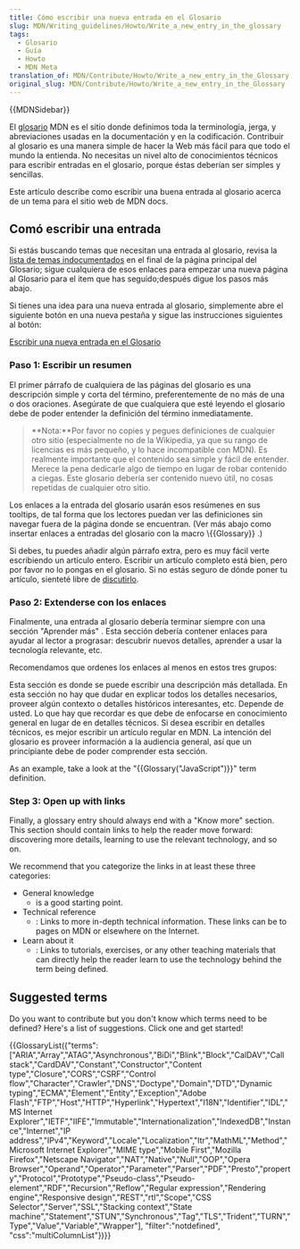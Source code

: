 ```yaml
---
title: Cómo escribir una nueva entrada en el Glosario
slug: MDN/Writing_guidelines/Howto/Write_a_new_entry_in_the_glossary
tags:
  - Glosario
  - Guía
  - Howto
  - MDN Meta
translation_of: MDN/Contribute/Howto/Write_a_new_entry_in_the_Glossary
original_slug: MDN/Contribute/Howto/Write_a_new_entry_in_the_Glossary
---
```

{{MDNSidebar}}

El [glosario](/es/docs/Glossary) MDN es el sitio donde definimos toda la terminología, jerga, y abreviaciones usadas en la documentación y en la codificación. Contribuir al glosario es una manera simple de hacer la Web más fácil para que todo el mundo la entienda. No necesitas un nivel alto de conocimientos técnicos para escribir entradas en el glosario, porque éstas deberían ser simples y sencillas.

Este artículo describe como escribir una buena entrada al glosario acerca de un tema para el sitio web de MDN docs.

## Comó escribir una entrada

Si estás buscando temas que necesitan una entrada al glosario, revisa la [lista de temas indocumentados](/es/docs/Glossary#Contribute_to_the_glossary) en el final de la página principal del Glosario; sigue cualquiera de esos enlaces para empezar una nueva página al Glosario para el item que has seguido;después digue los pasos más abajo.

Si tienes una idea para una nueva entrada al glosario, simplemente abre el siguiente botón en una nueva pestaña y sigue las instrucciones siguientes al botón:

<a class="button ignore-external mega positive" href="/en-US/docs/new?parent=4391">Escribir una nueva entrada en el Glosario</a>

### Paso 1: Escribir un resumen

El primer párrafo de cualquiera de las páginas del glosario es una descripción simple y corta del término, preferentemente de no más de una o dos oraciones. Asegúrate de que cualquiera que esté leyendo el glosario debe de poder entender la definición del término inmediatamente.

> **Nota:**Por favor no copies y pegues definiciones de cualquier otro sitio (especialmente no de la Wikipedia, ya que su rango de licencias es más pequeño, y lo hace incompatible con MDN). Es realmente importante que el contenido sea simple y fácil de entender. Merece la pena dedicarle algo de tiempo en lugar de robar contenido a ciegas. Este glosario debería ser contenido nuevo útil, no cosas repetidas de cualquier otro sitio.

Los enlaces a la entrada del glosario usarán esos resúmenes en sus tooltips, de tal forma que los lectores puedan ver las definiciones sin navegar fuera de la página donde se encuentran. (Ver más abajo como insertar enlaces a entradas del glosario con la macro \\{{Glossary}} .)

Si debes, tu puedes añadir algún párrafo extra, pero es muy fácil verte escribiendo un artículo entero. Escribir un artículo completo está bien, pero por favor no lo pongas en el glosario. Si no estás seguro de dónde poner tu artículo, sienteté libre de [discutirlo](/es/docs/MDN/Community#Join_our_mailing_lists).

### Paso 2: Extenderse con los enlaces

Finalmente, una entrada al glosario debería terminar siempre con una sección "Aprender más" . Esta sección debería contener enlaces para ayudar al lector a prograsar: descubrir nuevos detalles, aprender a usar la tecnología relevante, etc.

Recomendamos que ordenes los enlaces al menos en estos tres grupos:

Esta sección es donde se puede escribir una descripción más detallada. En esta sección no hay que dudar en explicar todos los detalles necesarios, proveer algún contexto o detalles históricos interesantes, etc. Depende de usted. Lo que hay que recordar es que debe de enfocarse en conocimiento general en lugar de en detalles técnicos. Si desea escribir en detalles técnicos, es mejor escribir un artículo regular en MDN. La intención del glosario es proveer información a la audiencia general, así que un principiante debe de poder comprender esta sección.

As an example, take a look at the "{{Glossary("JavaScript")}}" term definition.

### Step 3: Open up with links

Finally, a glossary entry should always end with a "Know more" section. This section should contain links to help the reader move forward: discovering more details, learning to use the relevant technology, and so on.

We recommend that you categorize the links in at least these three categories:

- General knowledge
  - is a good starting point.
- Technical reference
  - : Links to more in-depth technical information. These links can be to pages on MDN or elsewhere on the Internet.
- Learn about it
  - : Links to tutorials, exercises, or any other teaching materials that can directly help the reader learn to use the technology behind the term being defined.

## Suggested terms

Do you want to contribute but you don't know which terms need to be defined? Here's a list of suggestions. Click one and get started!

{{GlossaryList({"terms":["ARIA","Array","ATAG","Asynchronous","BiDi","Blink","Block","CalDAV","Call stack","CardDAV","Constant","Constructor","Content type","Closure","CORS","CSRF","Control flow","Character","Crawler","DNS","Doctype","Domain","DTD","Dynamic typing","ECMA","Element","Entity","Exception","Adobe Flash","FTP","Host","HTTP","Hyperlink","Hypertext","I18N","Identifier","IDL","MS Internet Explorer","IETF","IIFE","Immutable","Internationalization","IndexedDB","Instance","Internet","IP address","IPv4","Keyword","Locale","Localization","ltr","MathML","Method","Microsoft Internet Explorer","MIME type","Mobile First","Mozilla Firefox","Netscape Navigator","NAT","Native","Null","OOP","Opera Browser","Operand","Operator","Parameter","Parser","PDF","Presto","property","Protocol","Prototype","Pseudo-class","Pseudo-element","RDF","Recursion","Reflow","Regular expression","Rendering engine","Responsive design","REST","rtl","Scope","CSS Selector","Server","SSL","Stacking context","State machine","Statement","STUN","Synchronous","Tag","TLS","Trident","TURN","Type","Value","Variable","Wrapper"], "filter":"notdefined", "css":"multiColumnList"})}}
